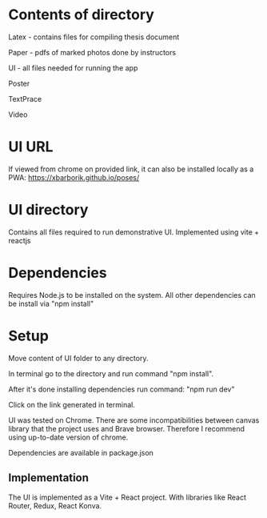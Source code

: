 # Contents of directory

Latex - contains files for compiling thesis document

Paper - pdfs of marked photos done by instructors

UI - all files needed for running the app

Poster

TextPrace

Video

# UI URL

If viewed from chrome on provided link, it can also be installed locally as a PWA:
https://xbarborik.github.io/poses/

# UI directory

Contains all files required to run demonstrative UI.
Implemented using vite + reactjs

# Dependencies

Requires Node.js to be installed on the system.
All other dependencies can be install via "npm install"

# Setup

Move content of UI folder to any directory.

In terminal go to the directory and run command "npm install".

After it's done installing dependencies run command: "npm run dev"

Click on the link generated in terminal.

UI was tested on Chrome. There are some incompatibilities between canvas library that the project uses and Brave browser. Therefore I recommend using up-to-date version of chrome.

Dependencies are available in package.json

## Implementation

The UI is implemented as a Vite + React project.
With libraries like React Router, Redux, React Konva.
